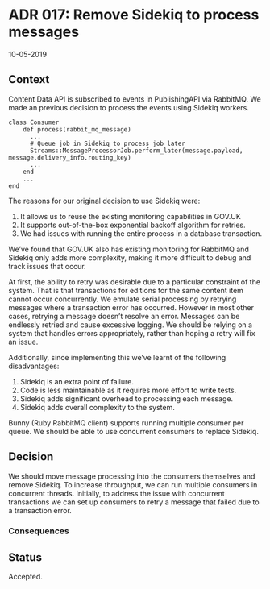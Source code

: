# ADR 017: Remove Sidekiq to process messages

10-05-2019

## Context

Content Data API is subscribed to events in PublishingAPI via RabbitMQ. We made an previous decision to process the events using Sidekiq workers.

```
class Consumer
    def process(rabbit_mq_message)
      ...
      # Queue job in Sidekiq to process job later
      Streams::MessageProcessorJob.perform_later(message.payload, message.delivery_info.routing_key)
      ...
    end
    ...
end    
```

The reasons for our original decision to use Sidekiq were:

1. It allows us to reuse the existing monitoring capabilities in GOV.UK
2. It supports out-of-the-box exponential backoff algorithm for retries.
3. We had issues with running the entire process in a database transaction.

We’ve found that GOV.UK also has existing monitoring for RabbitMQ and Sidekiq only adds more complexity, making it more difficult to debug and track issues that occur.

At first, the ability to retry was desirable due to a particular constraint of the system. That is that transactions for editions for the same content item cannot occur concurrently. We emulate serial processing by retrying messages where a transaction error has occurred. However in most other cases, retrying a message doesn’t resolve an error. Messages can be endlessly retried and cause excessive logging. We should be relying on a system that handles errors appropriately, rather than hoping a retry will fix an issue.

Additionally, since implementing this we’ve learnt of the following disadvantages:

1. Sidekiq is an extra point of failure.
2. Code is less maintainable as it requires more effort to write tests.
3. Sidekiq adds significant overhead to processing each message.
4. Sidekiq adds overall complexity to the system.

Bunny (Ruby RabbitMQ client) supports running multiple consumer per queue. We should be able to use concurrent consumers to replace Sidekiq. 

## Decision

We should move message processing into the consumers themselves and remove Sidekiq. To increase throughput, we can run multiple consumers in concurrent threads. Initially, to address the issue with concurrent transactions we can set up consumers to retry a message that failed due to a transaction error.

### Consequences


## Status

Accepted.
